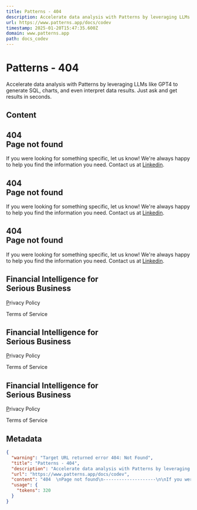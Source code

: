 ```yaml
---
title: Patterns - 404
description: Accelerate data analysis with Patterns by leveraging LLMs like GPT4 to generate SQL, charts, and even interpret data results. Just ask and get results in seconds.
url: https://www.patterns.app/docs/codev
timestamp: 2025-01-20T15:47:35.600Z
domain: www.patterns.app
path: docs_codev
---
```


# Patterns - 404


Accelerate data analysis with Patterns by leveraging LLMs like GPT4 to generate SQL, charts, and even interpret data results. Just ask and get results in seconds.


## Content

404  
Page not found
--------------------

If you were looking for something specific, let us know! We're always happy to help you find the information you need. Contact us at [Linkedin](https://www.linkedin.com/company/patterns-data/).

404  
Page not found
--------------------

If you were looking for something specific, let us know! We're always happy to help you find the information you need. Contact us at [Linkedin](https://www.linkedin.com/company/patterns-data/).

404  
Page not found
--------------------

If you were looking for something specific, let us know! We're always happy to help you find the information you need. Contact us at [Linkedin](https://www.linkedin.com/company/patterns-data/).

Financial Intelligence for  
Serious Business
---------------------------------------------

[P](https://patterns-ai.notion.site/Privacy-Terms-of-Service-3ac8b767810c44769a3325c397ceeadd)rivacy Policy

Terms of Service

Financial Intelligence for  
Serious Business
---------------------------------------------

[P](https://patterns-ai.notion.site/Privacy-Terms-of-Service-3ac8b767810c44769a3325c397ceeadd)rivacy Policy

Terms of Service

Financial Intelligence for  
Serious Business
---------------------------------------------

[P](https://patterns-ai.notion.site/Privacy-Terms-of-Service-3ac8b767810c44769a3325c397ceeadd)rivacy Policy

Terms of Service

## Metadata

```json
{
  "warning": "Target URL returned error 404: Not Found",
  "title": "Patterns - 404",
  "description": "Accelerate data analysis with Patterns by leveraging LLMs like GPT4 to generate SQL, charts, and even interpret data results. Just ask and get results in seconds.",
  "url": "https://www.patterns.app/docs/codev",
  "content": "404  \nPage not found\n--------------------\n\nIf you were looking for something specific, let us know! We're always happy to help you find the information you need. Contact us at [Linkedin](https://www.linkedin.com/company/patterns-data/).\n\n404  \nPage not found\n--------------------\n\nIf you were looking for something specific, let us know! We're always happy to help you find the information you need. Contact us at [Linkedin](https://www.linkedin.com/company/patterns-data/).\n\n404  \nPage not found\n--------------------\n\nIf you were looking for something specific, let us know! We're always happy to help you find the information you need. Contact us at [Linkedin](https://www.linkedin.com/company/patterns-data/).\n\nFinancial Intelligence for  \nSerious Business\n---------------------------------------------\n\n[P](https://patterns-ai.notion.site/Privacy-Terms-of-Service-3ac8b767810c44769a3325c397ceeadd)rivacy Policy\n\nTerms of Service\n\nFinancial Intelligence for  \nSerious Business\n---------------------------------------------\n\n[P](https://patterns-ai.notion.site/Privacy-Terms-of-Service-3ac8b767810c44769a3325c397ceeadd)rivacy Policy\n\nTerms of Service\n\nFinancial Intelligence for  \nSerious Business\n---------------------------------------------\n\n[P](https://patterns-ai.notion.site/Privacy-Terms-of-Service-3ac8b767810c44769a3325c397ceeadd)rivacy Policy\n\nTerms of Service",
  "usage": {
    "tokens": 320
  }
}
```
